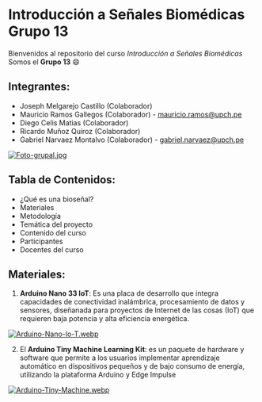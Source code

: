 # Introducción a Señales Biomédicas Grupo 13
Bienvenidos al repositorio del curso *Introducción a Señales Biomédicas*
Somos el **Grupo 13** :smile:

## Integrantes:
- Joseph Melgarejo Castillo (Colaborador) 
- Mauricio Ramos Gallegos (Colaborador) - mauricio.ramos@upch.pe
- Diego Celis Matias (Colaborador) 
- Ricardo Muñoz Quiroz (Colaborador)  
- Gabriel Narvaez Montalvo (Colaborador)  - gabriel.narvaez@upch.pe

[![Foto-grupal.jpg](https://i.postimg.cc/1X1hnpw6/Foto-grupal.jpg)](https://postimg.cc/xJ5FBNsT)

## Tabla de Contenidos:
- ¿Qué es una bioseñal?
- Materiales
- Metodología
- Temática del proyecto
- Contenido del curso
- Participantes
- Docentes del curso

## Materiales:
1. **Arduino Nano 33 IoT**: Es una placa de desarrollo que integra capacidades de conectividad inalámbrica, procesamiento de datos y sensores, diseñanada para proyectos de Internet de las cosas (IoT) que requieren baja potencia y alta eficiencia energética.

[![Arduino-Nano-Io-T.webp](https://i.postimg.cc/GmCxXRWv/Arduino-Nano-Io-T.webp)](https://postimg.cc/HV6MLqsL)

2. El **Arduino Tiny Machine Learning Kit**: es un paquete de hardware y software que permite a los usuarios implementar aprendizaje automático en dispositivos pequeños y de bajo consumo de energía, utilizando la plataforma Arduino y Edge Impulse

[![Arduino-Tiny-Machine.webp](https://i.postimg.cc/7Zj9S7xY/Arduino-Tiny-Machine.webp)](https://postimg.cc/QFkc3F9R)
